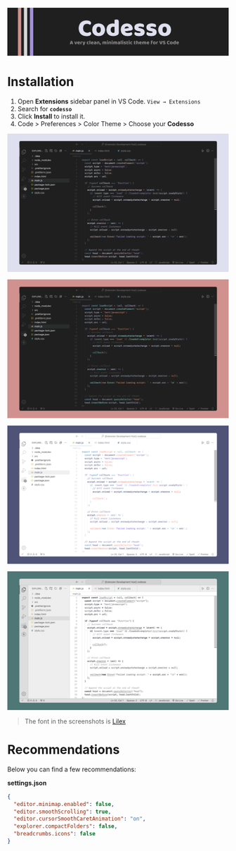 ![Cover](https://raw.githubusercontent.com/vadyapan/theme-codesso/main/assets/main-header.png)

# Installation

1. Open **Extensions** sidebar panel in VS Code. `View → Extensions`
2. Search for **`codesso`**
3. Click **Install** to install it.
4. Code > Preferences > Color Theme > Choose your **Codesso**

<div align="center">

![ScreenShot](https://raw.githubusercontent.com/vadyapan/theme-codesso/main/assets/sc.png)

![ScreenShot](https://raw.githubusercontent.com/vadyapan/theme-codesso/main/assets/scc.png)

![ScreenShot](https://raw.githubusercontent.com/vadyapan/theme-codesso/main/assets/scl.png)

![ScreenShot](https://raw.githubusercontent.com/vadyapan/theme-codesso/main/assets/scu.png)

</div>

> The font in the screenshots is [Lilex][lilex-install]

[lilex-install]: https://github.com/mishamyrt/Lilex

# Recommendations

Below you can find a few recommendations:

**settings.json**

```json
{
  "editor.minimap.enabled": false,
  "editor.smoothScrolling": true,
  "editor.cursorSmoothCaretAnimation": "on",
  "explorer.compactFolders": false,
  "breadcrumbs.icons": false
}
```
